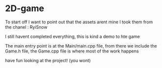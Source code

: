 # 2D-game

To start off I want to point out that the assets arent mine I took them from the chanel : RyiSnow

I  still havent completed everything, this is kind a demo to hte game

The main entry point is at the Main/main.cpp file, from there we include the Game.h file, the Game.cpp file is where most of the work happens

have fun looking at the project! (you wont)
